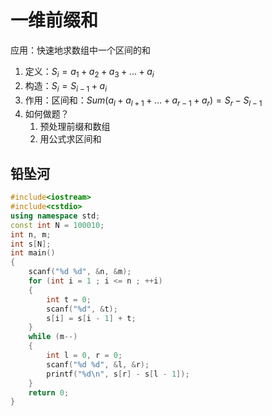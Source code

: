 # 一维前缀和
应用：快速地求数组中一个区间的和
1. 定义：$S_i = a_1 + a_2 + a_3 + ... + a_i$
2. 构造：$S_i = S_{i-1} + a_i$
3. 作用：区间和：$Sum(a_l+a_{l+1}+\dots+a_{r-1}+a_r) = S_r - S_{l-1}$
4. 如何做题？
   1. 预处理前缀和数组
   2. 用公式求区间和
## 铅坠河
```cpp
#include<iostream>
#include<cstdio>
using namespace std;
const int N = 100010;
int n, m;
int s[N];
int main()
{
	scanf("%d %d", &n, &m);
	for (int i = 1 ; i <= n ; ++i)
	{
		int t = 0;
		scanf("%d", &t);
		s[i] = s[i - 1] + t;
	}
	while (m--)
	{
		int l = 0, r = 0;
		scanf("%d %d", &l, &r);
		printf("%d\n", s[r] - s[l - 1]);
	}
	return 0;
}
```